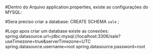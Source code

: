#Dentro do Arquivo application.properties, existe as configurações do MYSQL:

#Sera preciso criar a database:
CREATE SCHEMA `sale` ;

#Logo apos criar um database existe as conexões:
spring.datasource.url=jdbc:mysql://localhost:3306/sale?useTimezone=true&serverTimezone=UTC
spring.datasource.username=root
spring.datasource.password=root
